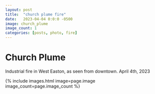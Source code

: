```yaml
---
layout: post
title:  "church plume fire"
date:   2023-04-04 0:0:0 -0500
image: church_plume
image_count: 1
categories: [posts, photo, fire]
---
```


# Church Plume

Industrial fire in West Easton, as seen from downtown. April 4th, 2023

{% include images.html image=page.image image_count=page.image_count %}
